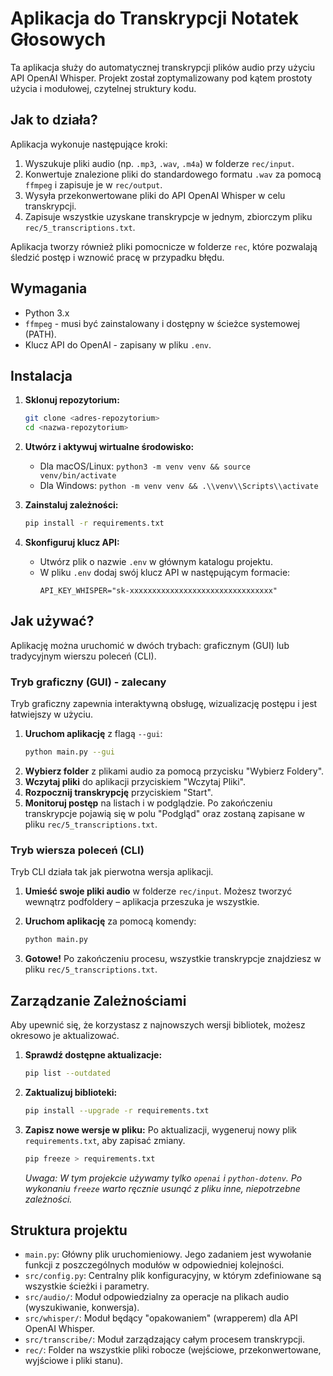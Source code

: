 # Aplikacja do Transkrypcji Notatek Głosowych

Ta aplikacja służy do automatycznej transkrypcji plików audio przy użyciu API OpenAI Whisper. Projekt został zoptymalizowany pod kątem prostoty użycia i modułowej, czytelnej struktury kodu.

## Jak to działa?

Aplikacja wykonuje następujące kroki:
1.  Wyszukuje pliki audio (np. `.mp3`, `.wav`, `.m4a`) w folderze `rec/input`.
2.  Konwertuje znalezione pliki do standardowego formatu `.wav` za pomocą `ffmpeg` i zapisuje je w `rec/output`.
3.  Wysyła przekonwertowane pliki do API OpenAI Whisper w celu transkrypcji.
4.  Zapisuje wszystkie uzyskane transkrypcje w jednym, zbiorczym pliku `rec/5_transcriptions.txt`.

Aplikacja tworzy również pliki pomocnicze w folderze `rec`, które pozwalają śledzić postęp i wznowić pracę w przypadku błędu.

## Wymagania

*   Python 3.x
*   `ffmpeg` - musi być zainstalowany i dostępny w ścieżce systemowej (PATH).
*   Klucz API do OpenAI - zapisany w pliku `.env`.

## Instalacja

1.  **Sklonuj repozytorium:**
    ```bash
    git clone <adres-repozytorium>
    cd <nazwa-repozytorium>
    ```

2.  **Utwórz i aktywuj wirtualne środowisko:**
    *   Dla macOS/Linux: `python3 -m venv venv && source venv/bin/activate`
    *   Dla Windows: `python -m venv venv && .\\venv\\Scripts\\activate`

3.  **Zainstaluj zależności:**
    ```bash
    pip install -r requirements.txt
    ```

4.  **Skonfiguruj klucz API:**
    *   Utwórz plik o nazwie `.env` w głównym katalogu projektu.
    *   W pliku `.env` dodaj swój klucz API w następującym formacie:
        ```
        API_KEY_WHISPER="sk-xxxxxxxxxxxxxxxxxxxxxxxxxxxxxxxx"
        ```

## Jak używać?

Aplikację można uruchomić w dwóch trybach: graficznym (GUI) lub tradycyjnym wierszu poleceń (CLI).

### Tryb graficzny (GUI) - zalecany

Tryb graficzny zapewnia interaktywną obsługę, wizualizację postępu i jest łatwiejszy w użyciu.

1.  **Uruchom aplikację** z flagą `--gui`:
    ```bash
    python main.py --gui
    ```
2.  **Wybierz folder** z plikami audio za pomocą przycisku "Wybierz Foldery".
3.  **Wczytaj pliki** do aplikacji przyciskiem "Wczytaj Pliki".
4.  **Rozpocznij transkrypcję** przyciskiem "Start".
5.  **Monitoruj postęp** na listach i w podglądzie. Po zakończeniu transkrypcje pojawią się w polu "Podgląd" oraz zostaną zapisane w pliku `rec/5_transcriptions.txt`.

### Tryb wiersza poleceń (CLI)

Tryb CLI działa tak jak pierwotna wersja aplikacji.

1.  **Umieść swoje pliki audio** w folderze `rec/input`. Możesz tworzyć wewnątrz podfoldery – aplikacja przeszuka je wszystkie.

2.  **Uruchom aplikację** za pomocą komendy:
    ```bash
    python main.py
    ```

3.  **Gotowe!** Po zakończeniu procesu, wszystkie transkrypcje znajdziesz w pliku `rec/5_transcriptions.txt`.

## Zarządzanie Zależnościami

Aby upewnić się, że korzystasz z najnowszych wersji bibliotek, możesz okresowo je aktualizować.

1.  **Sprawdź dostępne aktualizacje:**
    ```bash
    pip list --outdated
    ```

2.  **Zaktualizuj biblioteki:**
    ```bash
    pip install --upgrade -r requirements.txt
    ```

3.  **Zapisz nowe wersje w pliku:**
    Po aktualizacji, wygeneruj nowy plik `requirements.txt`, aby zapisać zmiany.
    ```bash
    pip freeze > requirements.txt
    ```
    *Uwaga: W tym projekcie używamy tylko `openai` i `python-dotenv`. Po wykonaniu `freeze` warto ręcznie usunąć z pliku inne, niepotrzebne zależności.*


## Struktura projektu

*   `main.py`: Główny plik uruchomieniowy. Jego zadaniem jest wywołanie funkcji z poszczególnych modułów w odpowiedniej kolejności.
*   `src/config.py`: Centralny plik konfiguracyjny, w którym zdefiniowane są wszystkie ścieżki i parametry.
*   `src/audio/`: Moduł odpowiedzialny za operacje na plikach audio (wyszukiwanie, konwersja).
*   `src/whisper/`: Moduł będący "opakowaniem" (wrapperem) dla API OpenAI Whisper.
*   `src/transcribe/`: Moduł zarządzający całym procesem transkrypcji.
*   `rec/`: Folder na wszystkie pliki robocze (wejściowe, przekonwertowane, wyjściowe i pliki stanu).